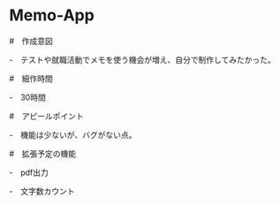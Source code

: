 # Memo-App

#　作成意図

-　テストや就職活動でメモを使う機会が増え、自分で制作してみたかった。

#　細作時間　

-　30時間

#　アピールポイント

-　機能は少ないが、バグがない点。

#　拡張予定の機能

-　pdf出力

-　文字数カウント
